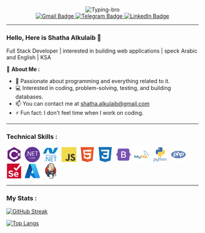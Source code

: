 <div align="center"><img src="https://i.ibb.co/bmDhT1X/Typing-bro.png" alt="Typing-bro" width="400" height="400"></div>
<div id="badges" align="center">
   <a href="mailto:shatha.alkulaib@gmail.com">
    <img src="https://img.shields.io/badge/Gmail-red?logo=gmail&logoColor=white&style=for-the-badge" alt="Gmail Badge"/>
  </a>
   <a href="https://telegram.me/Shatha_Alk">
    <img src="https://img.shields.io/badge/Telegram-white?logo=telegram&logoColor=white&style=for-the-badge" alt="Telegram Badge"/>
  </a>
   <!--
  <a href="your-Portfolio-URL">
    <img src="https://img.shields.io/badge/Portfolio-black?&style=flat-square" alt="Portfolio Badge"/>
  </a>
  -->
  <a href="https://www.linkedin.com/in/shatha-alkulaib/">
    <img src="https://img.shields.io/badge/LinkedIn-blue?style=for-the-badge&logo=linkedin&logoColor=white" alt="LinkedIn Badge"/>
  </a>
</div>

---

### Hello, Here is Shatha Alkulaib 👋

  Full Stack Developer | interested in building web applications | speck Arabic and English | KSA
  
  :seedling: <b>About Me :</b>
  
- :brain: Passionate about programming and everything related to it.
- :computer: Interested in coding, problem-solving, testing, and building databases.
- :mailbox: You can contact me at [shatha.alkulaib@gmail.com](mailto:shatha.alkulaib@gmail.com)
- ⚡ Fun fact: I don't feel time when I work on coding.
  
---

### Technical Skills :
<div>  
  <img src="https://github.com/devicons/devicon/blob/master/icons/csharp/csharp-plain.svg" title="C#"  alt="C#" width="40" height="40"/>&nbsp;
  <img src="https://github.com/devicons/devicon/blob/master/icons/dotnetcore/dotnetcore-original.svg" title=".NET Core"  alt=".NET Core" width="40" height="40"/>&nbsp;
  <img src="https://github.com/devicons/devicon/blob/master/icons/dot-net/dot-net-plain-wordmark.svg" title=".NET"  alt=".NET" width="40" height="40"/>&nbsp;
  <img src="https://github.com/devicons/devicon/blob/master/icons/javascript/javascript-original.svg" title="JavaScript" alt="JavaScript" width="40" height="40"/>&nbsp;
  <img src="https://github.com/devicons/devicon/blob/master/icons/html5/html5-original.svg" title="HTML5" alt="HTML" width="40" height="40"/>&nbsp;
  <img src="https://github.com/devicons/devicon/blob/master/icons/css3/css3-plain.svg"  title="CSS3" alt="CSS" width="40" height="40"/>&nbsp;
  <img src="https://github.com/devicons/devicon/blob/master/icons/bootstrap/bootstrap-plain.svg" title="Bootstrap"  alt="Bootstrap" width="40" height="40"/>&nbsp;
  <img src="https://github.com/devicons/devicon/blob/master/icons/mysql/mysql-original-wordmark.svg" title="MySQL"  alt="MySQL" width="40" height="40"/>&nbsp;
  <img src="https://github.com/devicons/devicon/blob/master/icons/python/python-original-wordmark.svg" title="Python"  alt="Python" width="40" height="40"/>&nbsp;
  <img src="https://github.com/devicons/devicon/blob/master/icons/php/php-plain.svg" title="php"  alt="php" width="40" height="40"/>&nbsp;
  <img src="https://github.com/devicons/devicon/blob/master/icons/selenium/selenium-original.svg" title="selenium"  alt="selenium" width="40" height="40"/>&nbsp;
  <img src="https://github.com/devicons/devicon/blob/master/icons/azure/azure-original.svg" title="azure"  alt="azure" width="40" height="40"/>&nbsp;
  <img src="https://github.com/devicons/devicon/blob/master/icons/jenkins/jenkins-original.svg" title="jenkins"  alt="jenkins" width="40" height="40"/>&nbsp;
</div>

---

### My Stats :
[![GitHub Streak](http://github-readme-streak-stats.herokuapp.com?user=ShathaAlk&ring=E392B6&fire=E392B6&currStreakLabel=E392B6&background=000000&currStreakNum=FFFFFF&sideNums=FFFFFF&sideLabels=E392B6&dates=FFFFFFE2&border=000000)](https://git.io/streak-stats)

[![Top Langs](https://github-readme-stats.vercel.app/api/top-langs/?username=ShathaAlk&langs_count=10&title_color=E392B6&text_color=ffffff&icon_color=E392B6&bg_color=000000&hide_border=true&locale=en&custom_title=Top%20%Languages)](https://github.com/anuraghazra/github-readme-stats)

